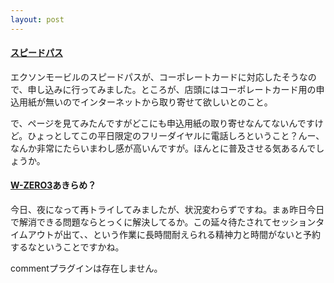 ```yaml
---
layout: post
---
```

<h4><a href="http://www.speedpass.jp/">スピードパス</a></h4>
<p>エクソンモービルのスピードパスが、コーポレートカードに対応したそうなので、申し込みに行ってみました。ところが、店頭にはコーポレートカード用の申込用紙が無いのでインターネットから取り寄せて欲しいとのこと。</p>
<p>で、ページを見てみたんですがどこにも申込用紙の取り寄せなんてないんですけど。ひょっとしてこの平日限定のフリーダイヤルに電話しろということ？んー、なんか非常にたらいまわし感が高いんですが。ほんとに普及させる気あるんでしょうか。</p>
<h4><a href="/?page=SHARP+WS003SH" class="wikipage">W-ZERO3</a>あきらめ？</h4>
<p>今日、夜になって再トライしてみましたが、状況変わらずですね。まぁ昨日今日で解消できる問題ならとっくに解決してるか。この延々待たされてセッションタイムアウトが出て、、という作業に長時間耐えられる精神力と時間がないと予約するなということですかね。</p>
<p><span class="error">commentプラグインは存在しません。</span> </p>
